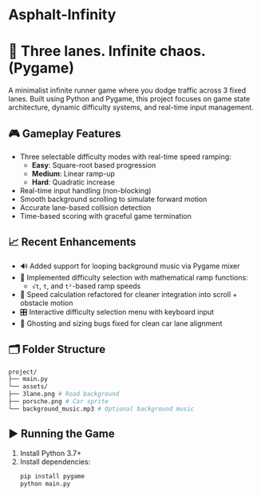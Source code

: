 # Asphalt-Infinity

# 🚗 Three lanes. Infinite chaos. (Pygame)

A minimalist infinite runner game where you dodge traffic across 3 fixed lanes. Built using Python and Pygame, this project focuses on game state architecture, dynamic difficulty systems, and real-time input management.

## 🎮 Gameplay Features

- Three selectable difficulty modes with real-time speed ramping:
  - **Easy**: Square-root based progression
  - **Medium**: Linear ramp-up
  - **Hard**: Quadratic increase
- Real-time input handling (non-blocking)
- Smooth background scrolling to simulate forward motion
- Accurate lane-based collision detection
- Time-based scoring with graceful game termination

## 📈 Recent Enhancements

- 🔊 Added support for looping background music via Pygame mixer
- 🧠 Implemented difficulty selection with mathematical ramp functions:
  - `√t`, `t`, and `t²`-based ramp speeds
- 🧠 Speed calculation refactored for cleaner integration into scroll + obstacle motion
- 🎛️ Interactive difficulty selection menu with keyboard input
- 🧹 Ghosting and sizing bugs fixed for clean car lane alignment

## 🗂️ Folder Structure
```bash
project/
├── main.py
└── assets/
├── 3lane.png # Road background
├── porsche.png # Car sprite
└── background_music.mp3 # Optional background music
```

## ▶️ Running the Game

1. Install Python 3.7+
2. Install dependencies:
   ```bash
   pip install pygame
   python main.py


